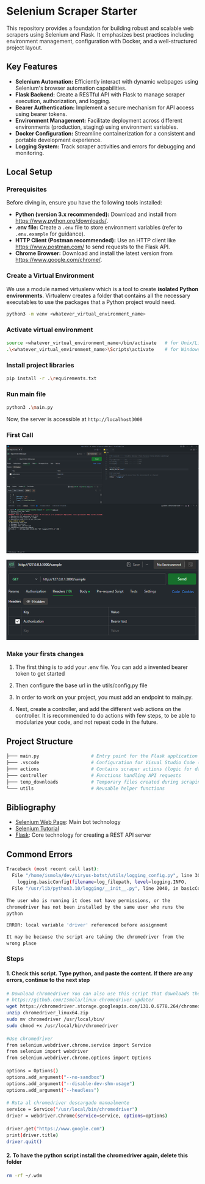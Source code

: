 # Selenium Scraper Starter

This repository provides a foundation for building robust and scalable web scrapers using Selenium and Flask. It emphasizes best practices including environment management, configuration with Docker, and a well-structured project layout.

## Key Features

- **Selenium Automation:** Efficiently interact with dynamic webpages using Selenium's browser automation capabilities.
- **Flask Backend:** Create a RESTful API with Flask to manage scraper execution, authorization, and logging.
- **Bearer Authentication:** Implement a secure mechanism for API access using bearer tokens.
- **Environment Management:** Facilitate deployment across different environments (production, staging) using environment variables.
- **Docker Configuration:** Streamline containerization for a consistent and portable development experience.
- **Logging System:** Track scraper activities and errors for debugging and monitoring.

## Local Setup

### Prerequisites

Before diving in, ensure you have the following tools installed:

- **Python (version 3.x recommended):** Download and install from https://www.python.org/downloads/.
- **.env file:** Create a `.env` file to store environment variables (refer to `.env.example` for guidance).
- **HTTP Client (Postman recommended):** Use an HTTP client like https://www.postman.com/ to send requests to the Flask API.
- **Chrome Browser:** Download and install the latest version from https://www.google.com/chrome/.

### Create a Virtual Environment

We use a module named virtualenv which is a tool to create **isolated Python environments**. Virtualenv creates a folder that contains all the necessary executables to use the packages that a Python project would need.

```bash
python3 -m venv <whatever_virtual_environment_name>
```

### Activate virtual environment

```bash
source <whatever_virtual_environment_name>/bin/activate   # for Unix/Linux
.\<whatever_virtual_environment_name>\Scripts\activate    # for Windows
```

### Install project libraries

```bash
pip install -r .\requirements.txt
```

### Run main file

```bash
python3 .\main.py
```

Now, the server is accessible at `http://localhost3000`

### First Call

![First Call](./readmeImages/firstcall.png)

![Auth Call](./readmeImages/authcall.png)

### Make your firsts changes

1. The first thing is to add your .env file. You can add a invented bearer token to get started

2. Then configure the base url in the utils/config.py file

3. In order to work on your project, you must add an endpoint to main.py.

4. Next, create a controller, and add the different web actions on the controller. It is recommended to do actions with few steps, to be able to modularize your code, and not repeat code in the future.

## Project Structure

```bash
├─── main.py                   # Entry point for the Flask application
├─── .vscode                   # Configuration for Visual Studio Code (optional)
├─── actions                   # Contains scraper actions (logic for data extraction)
├─── controller                # Functions handling API requests
├─── temp_downloads            # Temporary files created during scraping
└─── utils                     # Reusable helper functions
```

## Bibliography

- [Selenium Web Page](https://selenium-python.readthedocs.io/): Main bot technology
- [Selenium Tutorial](https://youtube.com/playlist?list=PLheIVUbpfWZ17lCcHnoaa1RD59juFR06C&si=TTyB-dQQFl38tXO2)
- [Flask](https://flask.palletsprojects.com/en/3.0.x/): Core technology for creating a REST API server

## Commond Errors

```bash
Traceback (most recent call last):
  File "/home/ismola/dev/siryus-botst/utils/logging_config.py", line 30, in configure_logger
    logging.basicConfig(filename=log_filepath, level=logging.INFO,
  File "/usr/lib/python3.10/logging/__init__.py", line 2040, in basicConfig
```

`The user who is running it does not have permissions, or the chromedriver has not been installed by the same user who runs the python`

```bash
ERROR: local variable 'driver' referenced before assignment
```

`It may be because the script are taking the chromedriver from the wrong place`

### Steps

#### 1. Check this script. Type python, and paste the content. If there are any errors, continue to the next step

```bash
# Download chromedriver You can also use this script that downloads the latest version automatically:
# https://github.com/Ismola/linux-chromedriver-updater
wget https://chromedriver.storage.googleapis.com/131.0.6778.264/chromedriver_linux64.zip
unzip chromedriver_linux64.zip
sudo mv chromedriver /usr/local/bin/
sudo chmod +x /usr/local/bin/chromedriver

#Use chromedriver
from selenium.webdriver.chrome.service import Service
from selenium import webdriver
from selenium.webdriver.chrome.options import Options

options = Options()
options.add_argument("--no-sandbox")
options.add_argument("--disable-dev-shm-usage")
options.add_argument("--headless")

# Ruta al chromedriver descargado manualmente
service = Service("/usr/local/bin/chromedriver")
driver = webdriver.Chrome(service=service, options=options)

driver.get("https://www.google.com")
print(driver.title)
driver.quit()
```

#### 2. To have the python script install the chromedriver again, delete this folder

```bash
rm -rf ~/.wdm

```
